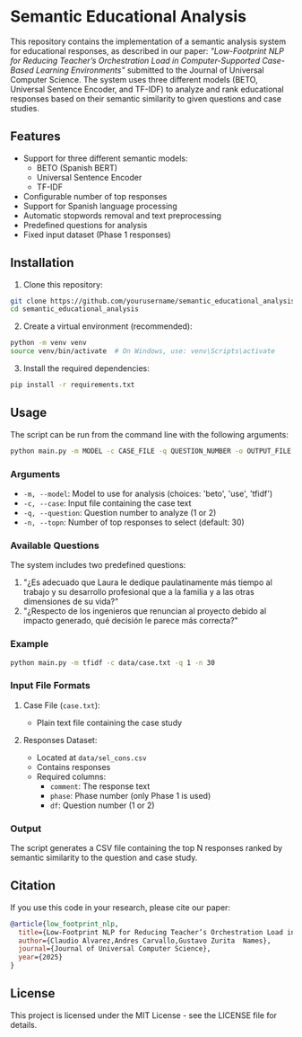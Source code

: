 # Semantic Educational Analysis

This repository contains the implementation of a semantic analysis system for educational responses, as described in our paper: *"Low-Footprint NLP for Reducing Teacher’s Orchestration Load in Computer-Supported Case-Based Learning Environments"* submitted to the Journal of Universal Computer Science. The system uses three different models (BETO, Universal Sentence Encoder, and TF-IDF) to analyze and rank educational responses based on their semantic similarity to given questions and case studies.

## Features

- Support for three different semantic models:
  - BETO (Spanish BERT)
  - Universal Sentence Encoder
  - TF-IDF
- Configurable number of top responses
- Support for Spanish language processing
- Automatic stopwords removal and text preprocessing
- Predefined questions for analysis
- Fixed input dataset (Phase 1 responses)

## Installation

1. Clone this repository:
```bash
git clone https://github.com/yourusername/semantic_educational_analysis.git
cd semantic_educational_analysis
```

2. Create a virtual environment (recommended):
```bash
python -m venv venv
source venv/bin/activate  # On Windows, use: venv\Scripts\activate
```

3. Install the required dependencies:
```bash
pip install -r requirements.txt
```

## Usage

The script can be run from the command line with the following arguments:

```bash
python main.py -m MODEL -c CASE_FILE -q QUESTION_NUMBER -o OUTPUT_FILE [-n TOP_N]
```

### Arguments

- `-m, --model`: Model to use for analysis (choices: 'beto', 'use', 'tfidf')
- `-c, --case`: Input file containing the case text
- `-q, --question`: Question number to analyze (1 or 2)
- `-n, --topn`: Number of top responses to select (default: 30)

### Available Questions

The system includes two predefined questions:

1. "¿Es adecuado que Laura le dedique paulatinamente más tiempo al trabajo y su desarrollo profesional que a la familia y a las otras dimensiones de su vida?"
2. "¿Respecto de los ingenieros que renuncian al proyecto debido al impacto generado, qué decisión le parece más correcta?"

### Example

```bash
python main.py -m tfidf -c data/case.txt -q 1 -n 30
```

### Input File Formats

1. Case File (`case.txt`):
   - Plain text file containing the case study
   
2. Responses Dataset:
   - Located at `data/sel_cons.csv`
   - Contains responses 
   - Required columns:
     - `comment`: The response text
     - `phase`: Phase number (only Phase 1 is used)
     - `df`: Question number (1 or 2) 

### Output

The script generates a CSV file containing the top N responses ranked by semantic similarity to the question and case study.

## Citation

If you use this code in your research, please cite our paper:

```bibtex
@article{low_footprint_nlp,
  title={Low-Footprint NLP for Reducing Teacher’s Orchestration Load in Computer-Supported Case-Based Learning Environments},
  author={Claudio Alvarez,Andres Carvallo,Gustavo Zurita  Names},
  journal={Journal of Universal Computer Science},
  year={2025}
}
```

## License

This project is licensed under the MIT License - see the LICENSE file for details.
